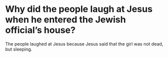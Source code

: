 # Why did the people laugh at Jesus when he entered the Jewish official’s house?

The people laughed at Jesus because Jesus said that the girl was not dead, but sleeping.
